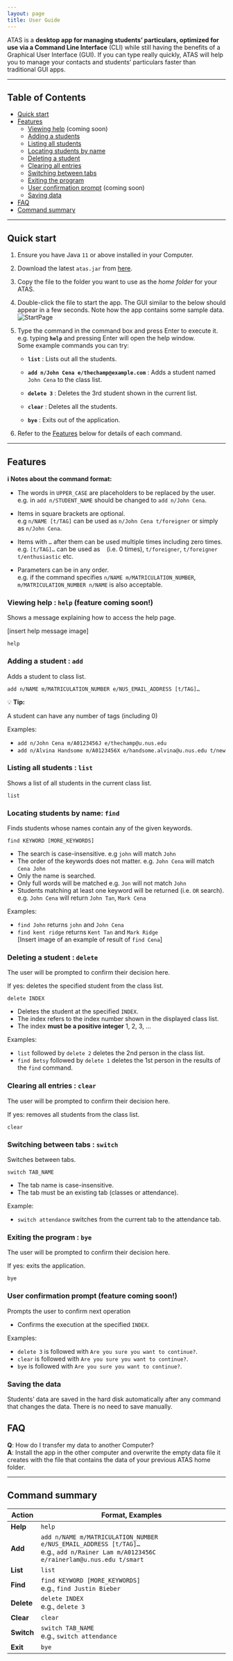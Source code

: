 ```yaml
---
layout: page
title: User Guide
---
```

ATAS is a **desktop app for managing students’ particulars, optimized for use via a Command Line Interface** (CLI) while still having the benefits of a Graphical User Interface (GUI). If you can type really quickly, ATAS will help you to manage your contacts and students’ particulars faster than traditional GUI apps.
<hr>

## Table of Contents

* [Quick start](#qs)
* [Features](#features)
  * [Viewing help](#help) (coming soon)
  * [Adding a students](#add)
  * [Listing all students](#list)
  * [Locating students by name](#find)
  * [Deleting a student](#delete)
  * [Clearing all entries](#clear)
  * [Switching between tabs](#switch)
  * [Exiting the program](#exit)
  * [User confirmation prompt](#ucp) (coming soon)
  * [Saving data](#sd)
* [FAQ](#faq)
* [Command summary](#cs)

--------------------------------------------------------------------------------------------------------------------

## <a name="qs"></a>Quick start

1. Ensure you have Java `11` or above installed in your Computer.

2. Download the latest `atas.jar` from [here](https://github.com/AY2021S1-CS2103T-W16-4/tp/releases). 

3. Copy the file to the folder you want to use as the _home folder_ for your ATAS.

4. Double-click the file to start the app. The GUI similar to the below should appear in a few seconds. Note how the app contains some sample data.<br>
   ![StartPage](images/StartPage.png)

5. Type the command in the command box and press Enter to execute it. e.g. typing **`help`** and pressing Enter will open the help window.<br>
   Some example commands you can try:

   * **`list`** : Lists out all the students.

   * **`add n/John Cena e/thechamp@example.com`** : Adds a student named `John Cena` to the class list.

   * **`delete 3`** : Deletes the 3rd student shown in the current list.

   * **`clear`** : Deletes all the students.

   * **`bye`** : Exits out of the application.

6. Refer to the [Features](#features) below for details of each command.

--------------------------------------------------------------------------------------------------------------------

## <a name="features"></a>Features

<div markdown="block" class="alert alert-info">

**:information_source: Notes about the command format:**<br>

* The words in `UPPER_CASE` are placeholders to be replaced by the user.<br>
  e.g. in `add n/STUDENT_NAME` should be changed to `add n/John Cena`.

* Items in square brackets are optional.<br>
  e.g `n/NAME [t/TAG]` can be used as `n/John Cena t/foreigner` or simply as `n/John Cena`.

* Items with `…`​ after them can be used multiple times including zero times.<br>
  e.g. `[t/TAG]…​` can be used as ` ` (i.e. 0 times), `t/foreigner`, `t/foreigner t/enthusiastic` etc.

* Parameters can be in any order.<br>
  e.g. if the command specifies `n/NAME m/MATRICULATION_NUMBER`, `m/MATRICULATION_NUMBER n/NAME` is also acceptable.

</div>

### <a name="help"></a>Viewing help : `help` (feature coming soon!)

Shows a message explaining how to access the help page.

[insert help message image]

```
help
```

### <a name="add"></a>Adding a student : `add`

Adds a student to class list.

```
add n/NAME m/MATRICULATION_NUMBER e/NUS_EMAIL_ADDRESS [t/TAG]…
```

:bulb: **Tip:**<div markdown="span" class="alert alert-primary">
A student can have any number of tags (including 0)
</div>

Examples:
* `add n/John Cena m/A0123456J e/thechamp@u.nus.edu`
* `add n/Alvina Handsome m/A0123456X e/handsome.alvina@u.nus.edu t/new`

### <a name="list"></a>Listing all students : `list`

Shows a list of all students in the current class list.

```
list
```

### <a name="find"></a>Locating students by name: `find`

Finds students whose names contain any of the given keywords.

```
find KEYWORD [MORE_KEYWORDS]
````

* The search is case-insensitive. e.g `john` will match `John`
* The order of the keywords does not matter. e.g. `John Cena` will match `Cena John`
* Only the name is searched.
* Only full words will be matched e.g. `Jon` will not match `John` 
* Students matching at least one keyword will be returned (i.e. `OR` search).
  e.g. `John Cena` will return `John Tan`, `Mark Cena`

Examples:
* `find John` returns `john` and `John Cena`
* `find kent ridge` returns `Kent Tan` and `Mark Ridge`<br>
[Insert image of an example of result of `find Cena`]

### <a name="delete"></a>Deleting a student : `delete`

The user will be prompted to confirm their decision here.

If yes: deletes the specified student from the class list.

```
delete INDEX
```

* Deletes the student at the specified `INDEX`.
* The index refers to the index number shown in the displayed class list.
* The index **must be a positive integer** 1, 2, 3, …

Examples:
* `list` followed by `delete 2` deletes the 2nd person in the class list.
* `find Betsy` followed by `delete 1` deletes the 1st person in the results of the `find` command.

###  <a name="clear"></a>Clearing all entries : `clear`

The user will be prompted to confirm their decision here.

If yes: removes all students from the class list.

```
clear
```

### <a name="switch"></a>Switching between tabs : `switch`

Switches between tabs.

```
switch TAB_NAME
```

* The tab name is case-insensitive.
* The tab must be an existing tab (classes or attendance).

Example:
* `switch attendance` switches from the current tab to the attendance tab.

###  <a name="exit"></a>Exiting the program : `bye`

The user will be prompted to confirm their decision here.

If yes: exits the application.

```
bye
```

### <a name="ucp"></a>User confirmation prompt (feature coming soon!)

Prompts the user to confirm next operation

* Confirms the execution at the specified `INDEX`.

Examples:
* `delete 3` is followed with `Are you sure you want to continue?`.
* `clear` is followed with `Are you sure you want to continue?`.
* `bye` is followed with `Are you sure you want to continue?`.

###  <a name="sd"></a>Saving the data

Students’ data are saved in the hard disk automatically after any command that changes the data. There is no need to save manually.

## <a name="faq"></a>FAQ

**Q**: How do I transfer my data to another Computer?<br>
**A**: Install the app in the other computer and overwrite the empty data file it creates with the file that contains the data of your previous ATAS home folder.

--------------------------------------------------------------------------------------------------------------------

## <a name="cs"></a>Command summary

Action | Format, Examples
--------|------------------
**Help** | `help`
**Add** | `add n/NAME m/MATRICULATION_NUMBER e/NUS_EMAIL_ADDRESS [t/TAG]…​` <br> e.g., `add n/Rainer Lam m/A0123456C e/rainerlam@u.nus.edu t/smart`
**List** | `list`
**Find** | `find KEYWORD [MORE_KEYWORDS]`<br> e.g., `find Justin Bieber`
**Delete** | `delete INDEX`<br> e.g., `delete 3`
**Clear** | `clear`
**Switch** | `switch TAB_NAME`<br> e.g., `switch attendance`
**Exit** | `bye`

